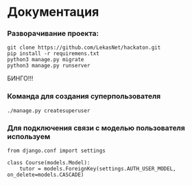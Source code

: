 # Документация #
### Разворачивание проекта: ###
```shell script
git clone https://github.com/LekasNet/hackaton.git
pip install -r requiremens.txt
python3 manage.py migrate
python3 manage.py runserver
```
БИНГО!!!

### Команда для создания суперпользователя ###
```
./manage.py createsuperuser 
```
### Для подключения связи с моделью пользователя используем ###
```
from django.conf import settings

class Course(models.Model):
    tutor = models.ForeignKey(settings.AUTH_USER_MODEL, on_delete=models.CASCADE)
```
